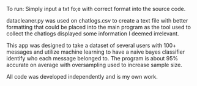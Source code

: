 To run:  Simply input a txt fo;e with correct format into the source code.  
  
datacleaner.py was used on chatlogs.csv to create a text file with better formatting that could be placed into the main program as the tool used to collect the chatlogs displayed some information I deemed irrelevant. 
  
This app was designed to take a dataset of several users with 100+ messages and utilize machine learning to have a naive bayes classifier identify who each message belonged to. The program is about 95% accurate on average with oversampling used to increase sample size.  

All code was developed independently and is my own work.
